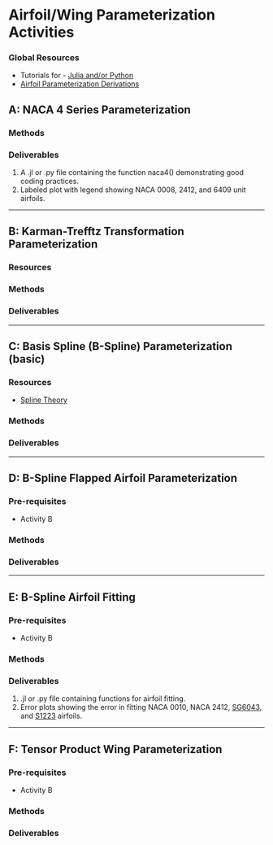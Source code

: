 # Airfoil/Wing Parameterization Activities

### Global Resources
 - Tutorials for - [Julia and/or Python](../0-resources/README.md)
 - [Airfoil Parameterization Derivations](https://github.com/byuflowlab/flowlab-notebook/blob/master/theory/airfoilparameterization/airfoilparameterization.pdf)
 
## A: NACA 4 Series Parameterization

### Methods

### Deliverables
1. A .jl or .py file containing the function naca4() demonstrating good coding practices.
2. Labeled plot with legend showing NACA 0008, 2412, and 6409 unit airfoils.

__________
## B: Karman-Trefftz Transformation Parameterization

### Resources

### Methods

### Deliverables

__________
## C: Basis Spline (B-Spline) Parameterization (basic)

### Resources
- [Spline Theory](https://github.com/byuflowlab/flowlab-notebook/blob/master/theory/splines/splines.pdf)

### Methods

### Deliverables

__________
## D: B-Spline Flapped Airfoil Parameterization

### Pre-requisites
- Activity B
 
### Methods

### Deliverables

__________
## E: B-Spline Airfoil Fitting

### Pre-requisites
- Activity B
 
### Methods

### Deliverables
1. .jl or .py file containing functions for airfoil fitting.
2. Error plots showing the error in fitting NACA 0010, NACA 2412, [SG6043](http://airfoiltools.com/airfoil/details?airfoil=sg6043-il), and [S1223](http://airfoiltools.com/airfoil/details?airfoil=s1223-il) airfoils.

__________
## F: Tensor Product Wing Parameterization

### Pre-requisites
- Activity B
 
### Methods

### Deliverables
